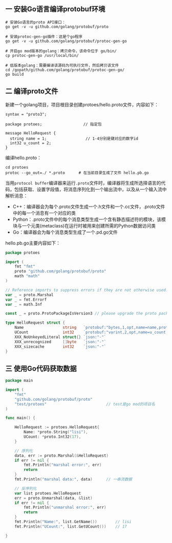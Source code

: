 ## 一 安装Go语言编译protobuf环境

```
# 安装Go语言的proto API接口：
go get -v -u github.com/golang/protobuf/proto

# 安装protoc-gen-go插件：这是个go程序
go get -v -u github.com/golang/protobuf/protoc-gen-go

# 开启go mod版本的golang：拷贝命令，该命令位于 go/bin/
cp protoc-gen-go /usr/local/bin/ 

# 低版本golang：需要编译该源码为可执行文件，然后拷贝该文件
cd /gopath/github.com/golang/protobuf/protoc-gen-go/           
go build 
```

## 二 编译proto文件

新建一个golang项目，项目根目录创建protoes/hello.proto文件，内容如下：
```
syntax = "proto3";               

package protoes;                  // 指定包

message HelloRequest {
  string name = 1;                 // 1-4分别是键对应的数字id
  int32 u_count = 2;     
}
```

编译hello.proto：
```
cd protoes
protoc --go_out=./ *.proto      # 在当前目录生成了文件 hello.pb.go
```

当用`protocol buffer`编译器来运行`.proto`文件时，编译器将生成所选择语言的代码，包括获取、设置字段值，将消息序列化到一个输出流中，以及从一个输入流中解析消息：
- C++：编译器会为每个.proto文件生成一个.h文件和一个.cc文件，.proto文件中的每一个消息有一个对应的类
- Python：.proto文件中的每个消息类型生成一个含有静态描述符的模块，该模块与一个元类(metaclass)在运行时被用来创建所需的Python数据访问类
- Go：编译器会为每个消息类型生成了一个.pd.go文件

hello.pb.go主要内容如下：
```go
package protoes

import (
	fmt "fmt"
	proto "github.com/golang/protobuf/proto"
	math "math"
)

// Reference imports to suppress errors if they are not otherwise used.
var _ = proto.Marshal
var _ = fmt.Errorf
var _ = math.Inf

const _ = proto.ProtoPackageIsVersion3 // please upgrade the proto package

type HelloRequest struct {
	Name                 string   `protobuf:"bytes,1,opt,name=name,proto3" json:"name,omitempty"`
	UCount               int32    `protobuf:"varint,2,opt,name=u_count,json=uCount,proto3" json:"u_count,omitempty"`
	XXX_NoUnkeyedLiteral struct{} `json:"-"`
	XXX_unrecognized     []byte   `json:"-"`
	XXX_sizecache        int32    `json:"-"`
}
```

## 三 使用Go代码获取数据

```go
package main

import (
	"fmt"
	"github.com/golang/protobuf/proto"
	"test/protoes"							// test是go mod的项目名
)

func main() {

	HelloRequest := protoes.HelloRequest{
		Name: *proto.String("lisi"),
		UCount: *proto.Int32(17),
	}

	// 序列化
	data, err := proto.Marshal(&HelloRequest)
	if err != nil {
		fmt.Println("marshal error:", err)
		return
	}
	fmt.Println("marshal data:", data)		// 一串流数据

	// 反序列化
	var list protoes.HelloRequest
	err = proto.Unmarshal(data, &list)
	if err != nil {
		fmt.Println("unmarshal error:", err)
		return
	}
	fmt.Println("Name:", list.GetName())		// lisi
	fmt.Println("UCount:", list.GetUCount())	// 17

}
```